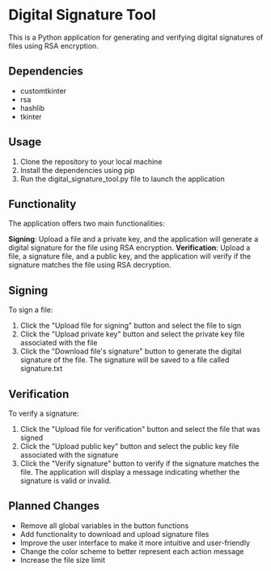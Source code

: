 # Digital Signature Tool
This is a Python application for generating and verifying digital signatures of files using RSA encryption.

## Dependencies
- customtkinter
- rsa
- hashlib
- tkinter
## Usage
1. Clone the repository to your local machine
2. Install the dependencies using pip
3. Run the digital_signature_tool.py file to launch the application
## Functionality
The application offers two main functionalities:

**Signing**: Upload a file and a private key, and the application will generate a digital signature for the file using RSA encryption.
**Verification**: Upload a file, a signature file, and a public key, and the application will verify if the signature matches the file using RSA decryption.
## Signing
To sign a file:

1. Click the "Upload file for signing" button and select the file to sign
2. Click the "Upload private key" button and select the private key file associated with the file
3. Click the "Download file's signature" button to generate the digital signature of the file. The signature will be saved to a file called signature.txt
## Verification
To verify a signature:

1. Click the "Upload file for verification" button and select the file that was signed
2. Click the "Upload public key" button and select the public key file associated with the signature
3. Click the "Verify signature" button to verify if the signature matches the file. The application will display a message indicating whether the signature is valid or invalid.
## Planned Changes
- Remove all global variables in the button functions
- Add functionality to download and upload signature files
- Improve the user interface to make it more intuitive and user-friendly
- Change the color scheme to better represent each action message
- Increase the file size limit
